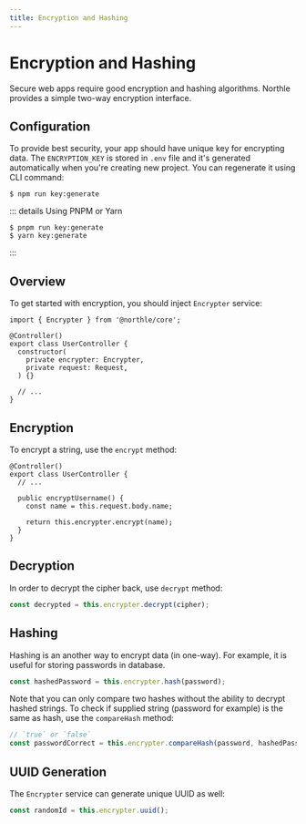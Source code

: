 ```yaml
---
title: Encryption and Hashing
---
```


# Encryption and Hashing

Secure web apps require good encryption and hashing algorithms. Northle provides a simple two-way encryption interface.

## Configuration

To provide best security, your app should have unique key for encrypting data. The `ENCRYPTION_KEY` is stored in `.env` file and it's generated automatically when you're creating new project. You can regenerate it using CLI command:

```shell
$ npm run key:generate
```

::: details Using PNPM or Yarn
```shell
$ pnpm run key:generate
$ yarn key:generate
```
:::

## Overview

To get started with encryption, you should inject `Encrypter` service:

```ts{6}
import { Encrypter } from '@northle/core';

@Controller()
export class UserController {
  constructor(
    private encrypter: Encrypter,
    private request: Request,
  ) {}

  // ...
}
```

## Encryption

To encrypt a string, use the `encrypt` method:

```ts{8}
@Controller()
export class UserController {
  // ...

  public encryptUsername() {
    const name = this.request.body.name;

    return this.encrypter.encrypt(name);
  }
}
```

## Decryption

In order to decrypt the cipher back, use `decrypt` method:

```ts
const decrypted = this.encrypter.decrypt(cipher);
```

## Hashing

Hashing is an another way to encrypt data (in one-way). For example, it is useful for storing passwords in database.

```ts
const hashedPassword = this.encrypter.hash(password);
```

Note that you can only compare two hashes without the ability to decrypt hashed strings. To check if supplied string (password for example) is the same as hash, use the `compareHash` method:

```ts
// `true` or `false`
const passwordCorrect = this.encrypter.compareHash(password, hashedPassword);
```

## UUID Generation

The `Encrypter` service can generate unique UUID as well:

```ts
const randomId = this.encrypter.uuid();
```
